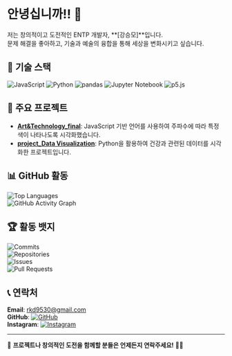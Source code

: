# 안녕십니까!! 🚀

저는 창의적이고 도전적인 ENTP 개발자, **[강승모]**입니다.  
문제 해결을 좋아하고, 기술과 예술의 융합을 통해 세상을 변화시키고 싶습니다.

## 🌟 기술 스택
![JavaScript](https://img.shields.io/badge/JavaScript-F7DF1E?style=for-the-badge&logo=javascript&logoColor=black)
![Python](https://img.shields.io/badge/Python-3776AB?style=for-the-badge&logo=python&logoColor=white)
![pandas](https://img.shields.io/badge/pandas-150458?style=for-the-badge&logo=pandas&logoColor=white)
![Jupyter Notebook](https://img.shields.io/badge/Jupyter-FF9800?style=for-the-badge&logo=Jupyter&logoColor=white)
![p5.js](https://img.shields.io/badge/p5.js-FF4A1C?style=for-the-badge&logo=p5.js&logoColor=white)

## 📂 주요 프로젝트
- **[Art&Technology_final](https://github.com/boalover/no_pain_no_gain.git)**: JavaScript 기반 언어를 사용하여 주파수에 따라 특정 색이 나타나도록 시각화했습니다.
- **[project_Data Visualization](https://github.com/boalover/Data-visualize)**: Python을 활용하여 건강과 관련된 데이터를 시각화한 프로젝트입니다.

## 📊 GitHub 활동
 ![Top Languages](https://github-readme-stats.vercel.app/api/top-langs/?username=boalover&layout=compact&theme=dark)  
 ![GitHub Activity Graph](https://github-readme-activity-graph.vercel.app/graph?username=boalover&theme=github)

## 🏆 활동 뱃지
![Commits](https://img.shields.io/badge/Commits-100%2B-blue?style=for-the-badge)  
![Repositories](https://img.shields.io/badge/Public_Repositories-10%2B-green?style=for-the-badge)  
![Issues](https://img.shields.io/badge/Issues_Resolved-50%2B-orange?style=for-the-badge)  
![Pull Requests](https://img.shields.io/badge/Pull_Requests_Approved-30%2B-brightgreen?style=for-the-badge)

## 📞 연락처
 **Email**: rkd9530@gmail.com  
 **GitHub**: [![GitHub](https://img.shields.io/badge/GitHub-181717?style=for-the-badge&logo=github&logoColor=white)](https://github.com/boalover)  
 **Instagram**: [![Instagram](https://img.shields.io/badge/Instagram-E4405F?style=for-the-badge&logo=instagram&logoColor=white)](https://instagram.com/rkd_9530)  

---

💬 **프로젝트나 창의적인 도전을 함께할 분들은 언제든지 연락주세요!** 🎨✨
